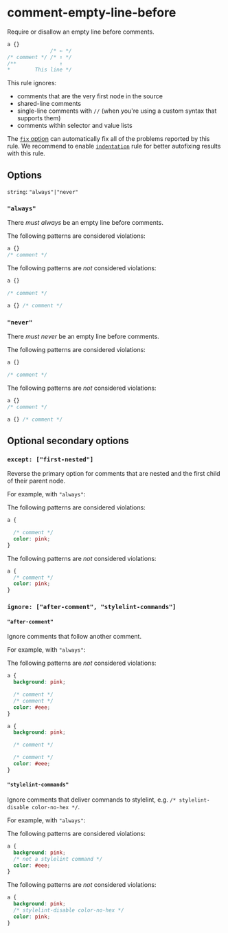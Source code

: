 # comment-empty-line-before

Require or disallow an empty line before comments.

```css
a {}
              /* ← */
/* comment */ /* ↑ */
/**              ↑
*        This line */
```

This rule ignores:

-   comments that are the very first node in the source
-   shared-line comments
-   single-line comments with `//` (when you're using a custom syntax that supports them)
-   comments within selector and value lists

The [`fix` option](../../../docs/user-guide/options.md#fix) can automatically fix all of the problems reported by this rule. We recommend to enable [`indentation`](../indentation/README.md) rule for better autofixing results with this rule.

## Options

`string`: `"always"|"never"`

### `"always"`

There *must always* be an empty line before comments.

The following patterns are considered violations:

```css
a {}
/* comment */
```

The following patterns are *not* considered violations:

```css
a {}

/* comment */
```

```css
a {} /* comment */
```

### `"never"`

There *must never* be an empty line before comments.

The following patterns are considered violations:

```css
a {}

/* comment */
```

The following patterns are *not* considered violations:

```css
a {}
/* comment */
```

```css
a {} /* comment */
```

## Optional secondary options

### `except: ["first-nested"]`

Reverse the primary option for comments that are nested and the first child of their parent node.

For example, with `"always"`:

The following patterns are considered violations:

```css
a {

  /* comment */
  color: pink;
}
```

The following patterns are *not* considered violations:

```css
a {
  /* comment */
  color: pink;
}
```

### `ignore: ["after-comment", "stylelint-commands"]`

#### `"after-comment"`

Ignore comments that follow another comment.

For example, with `"always"`:

The following patterns are *not* considered violations:

```css
a {
  background: pink;

  /* comment */
  /* comment */
  color: #eee;
}
```

```css
a {
  background: pink;

  /* comment */

  /* comment */
  color: #eee;
}
```

#### `"stylelint-commands"`

Ignore comments that deliver commands to stylelint, e.g. `/* stylelint-disable color-no-hex */`.

For example, with `"always"`:

The following patterns are considered violations:

```css
a {
  background: pink;
  /* not a stylelint command */
  color: #eee;
}
```

The following patterns are *not* considered violations:

```css
a {
  background: pink;
  /* stylelint-disable color-no-hex */
  color: pink;
}
```
